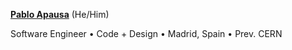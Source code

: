 <a href="https://apausa.dev" target="_blank" rel="noreferrer">**Pablo Apausa**</a> (He/Him)

Software Engineer • Code + Design • Madrid, Spain • Prev. CERN

